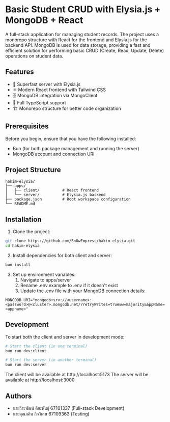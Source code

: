 # Basic Student CRUD with Elysia.js + MongoDB + React
A full-stack application for managing student records. The project uses a monorepo structure with React for the frontend and Elysia.js for the backend API. MongoDB is used for data storage, providing a fast and efficient solution for performing basic CRUD (Create, Read, Update, Delete) operations on student data.

## Features
- 🚀 Superfast server with Elysia.js
- ⚛️ Modern React frontend with Tailwind CSS
- 🗄️ MongoDB integration via MongoClient
- 📜 Full TypeScript support
- 🏗️ Monorepo structure for better code organization

## Prerequisites
Before you begin, ensure that you have the following installed:

- Bun (for both package management and running the server)
- MongoDB account and connection URI

## Project Structure
```
hakim-elysia/
├── apps/
│   ├── client/          # React frontend
│   └── server/          # Elysia.js backend
├── package.json         # Root workspace configuration
└── README.md
```

## Installation
1. Clone the project:
```bash
git clone https://github.com/Sn0wEmpress/hakim-elysia.git
cd hakim-elysia
```

2. Install dependencies for both client and server:
```bash
bun install
```

3. Set up environment variables:
   1. Navigate to apps/server
   2. Rename .env.example to .env if it doesn't exist
   3. Update the .env file with your MongoDB connection details:
```
MONGODB_URI="mongodb+srv://<username>:<password>@<cluster>.mongodb.net/?retryWrites=true&w=majority&appName=<appname>"
```

## Development
To start both the client and server in development mode:

```bash
# Start the client (in one terminal)
bun run dev:client

# Start the server (in another terminal)
bun run dev:server
```

The client will be available at http://localhost:5173
The server will be available at http://localhost:3000

## Authors
- นายวีระพัฒน์ ติยะพันธุ์ 67101337 (Full-stack Development)
- นายคุณภคิน กิจวิเศษ 67109363 (Testing)
